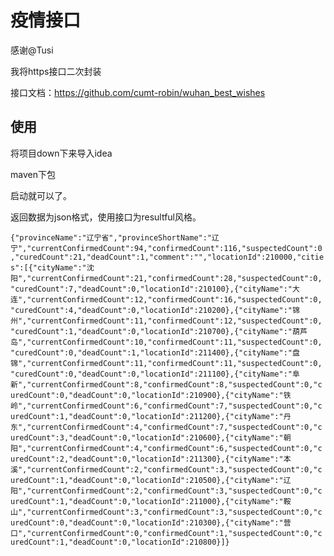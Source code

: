 # 疫情接口

感谢@Tusi

我将https接口二次封装

接口文档：https://github.com/cumt-robin/wuhan_best_wishes

## 使用

将项目down下来导入idea

maven下包

启动就可以了。

返回数据为json格式，使用接口为resultful风格。

`{"provinceName":"辽宁省","provinceShortName":"辽宁","currentConfirmedCount":94,"confirmedCount":116,"suspectedCount":0,"curedCount":21,"deadCount":1,"comment":"","locationId":210000,"cities":[{"cityName":"沈阳","currentConfirmedCount":21,"confirmedCount":28,"suspectedCount":0,"curedCount":7,"deadCount":0,"locationId":210100},{"cityName":"大连","currentConfirmedCount":12,"confirmedCount":16,"suspectedCount":0,"curedCount":4,"deadCount":0,"locationId":210200},{"cityName":"锦州","currentConfirmedCount":11,"confirmedCount":12,"suspectedCount":0,"curedCount":1,"deadCount":0,"locationId":210700},{"cityName":"葫芦岛","currentConfirmedCount":10,"confirmedCount":11,"suspectedCount":0,"curedCount":0,"deadCount":1,"locationId":211400},{"cityName":"盘锦","currentConfirmedCount":11,"confirmedCount":11,"suspectedCount":0,"curedCount":0,"deadCount":0,"locationId":211100},{"cityName":"阜新","currentConfirmedCount":8,"confirmedCount":8,"suspectedCount":0,"curedCount":0,"deadCount":0,"locationId":210900},{"cityName":"铁岭","currentConfirmedCount":6,"confirmedCount":7,"suspectedCount":0,"curedCount":1,"deadCount":0,"locationId":211200},{"cityName":"丹东","currentConfirmedCount":4,"confirmedCount":7,"suspectedCount":0,"curedCount":3,"deadCount":0,"locationId":210600},{"cityName":"朝阳","currentConfirmedCount":4,"confirmedCount":6,"suspectedCount":0,"curedCount":2,"deadCount":0,"locationId":211300},{"cityName":"本溪","currentConfirmedCount":2,"confirmedCount":3,"suspectedCount":0,"curedCount":1,"deadCount":0,"locationId":210500},{"cityName":"辽阳","currentConfirmedCount":2,"confirmedCount":3,"suspectedCount":0,"curedCount":1,"deadCount":0,"locationId":211000},{"cityName":"鞍山","currentConfirmedCount":3,"confirmedCount":3,"suspectedCount":0,"curedCount":0,"deadCount":0,"locationId":210300},{"cityName":"营口","currentConfirmedCount":0,"confirmedCount":1,"suspectedCount":0,"curedCount":1,"deadCount":0,"locationId":210800}]}
`